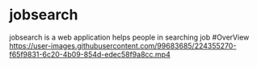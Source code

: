 # jobsearch
jobsearch is a web application helps people in searching job
#OverView
https://user-images.githubusercontent.com/99683685/224355270-f65f9831-6c20-4b09-854d-edec58f9a8cc.mp4
 
